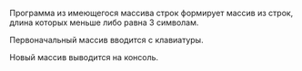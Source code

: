 Программа из имеющегося массива строк формирует массив из строк, длина которых меньше либо равна 3 символам.

Первоначальный массив вводится с клавиатуры.

Новый массив выводится на консоль.